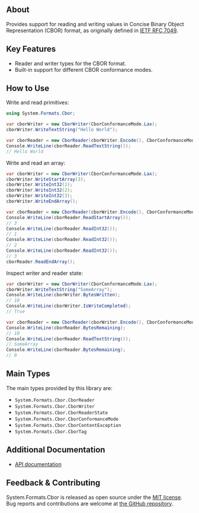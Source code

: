 ## About

<!-- A description of the package and where one can find more documentation -->

Provides support for reading and writing values in Concise Binary Object Representation (CBOR) format, as originally defined in [IETF RFC 7049](https://www.ietf.org/rfc/rfc7049.html).


## Key Features

<!-- The key features of this package -->

* Reader and writer types for the CBOR format.
* Built-in support for different CBOR conformance modes.

## How to Use

<!-- A compelling example on how to use this package with code, as well as any specific guidelines for when to use the package -->

Write and read primitives:

```csharp
using System.Formats.Cbor;

var cborWriter = new CborWriter(CborConformanceMode.Lax);
cborWriter.WriteTextString("Hello World");

var cborReader = new CborReader(cborWriter.Encode(), CborConformanceMode.Lax);
Console.WriteLine(cborReader.ReadTextString());
// Hello World
```

Write and read an array:

```csharp
var cborWriter = new CborWriter(CborConformanceMode.Lax);
cborWriter.WriteStartArray(3);
cborWriter.WriteInt32(1);
cborWriter.WriteInt32(2);
cborWriter.WriteInt32(3);
cborWriter.WriteEndArray();

var cborReader = new CborReader(cborWriter.Encode(), CborConformanceMode.Lax);
Console.WriteLine(cborReader.ReadStartArray());
// 3
Console.WriteLine(cborReader.ReadInt32());
// 1
Console.WriteLine(cborReader.ReadInt32());
// 2
Console.WriteLine(cborReader.ReadInt32());
// 3
cborReader.ReadEndArray();
```

Inspect writer and reader state:

```csharp
var cborWriter = new CborWriter(CborConformanceMode.Lax);
cborWriter.WriteTextString("SomeArray");
Console.WriteLine(cborWriter.BytesWritten);
// 10
Console.WriteLine(cborWriter.IsWriteCompleted);
// True

var cborReader = new CborReader(cborWriter.Encode(), CborConformanceMode.Lax);
Console.WriteLine(cborReader.BytesRemaining);
// 10
Console.WriteLine(cborReader.ReadTextString());
// SomeArray
Console.WriteLine(cborReader.BytesRemaining);
// 0
```

## Main Types

<!-- The main types provided in this library -->

The main types provided by this library are:

* `System.Formats.Cbor.CborReader`
* `System.Formats.Cbor.CborWriter`
* `System.Formats.Cbor.CborReaderState`
* `System.Formats.Cbor.CborConformanceMode`
* `System.Formats.Cbor.CborContentException`
* `System.Formats.Cbor.CborTag`

## Additional Documentation

<!-- Links to further documentation. Remove conceptual documentation if not available for the library. -->

* [API documentation](https://learn.microsoft.com/en-us/dotnet/api/system.formats.cbor)

## Feedback & Contributing

<!-- How to provide feedback on this package and contribute to it -->

System.Formats.Cbor is released as open source under the [MIT license](https://licenses.nuget.org/MIT). Bug reports and contributions are welcome at [the GitHub repository](https://github.com/dotnet/runtime).